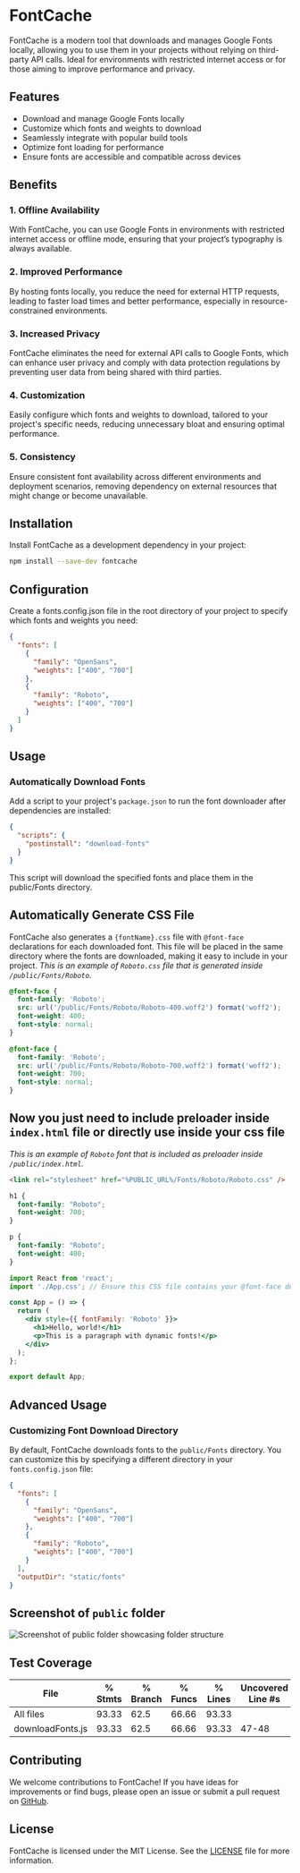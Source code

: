 # FontCache

FontCache is a modern tool that downloads and manages Google Fonts locally, allowing you to use them in your projects without relying on third-party API calls. Ideal for environments with restricted internet access or for those aiming to improve performance and privacy.

## Features
- Download and manage Google Fonts locally
- Customize which fonts and weights to download
- Seamlessly integrate with popular build tools
- Optimize font loading for performance
- Ensure fonts are accessible and compatible across devices

## Benefits
### 1. **Offline Availability**
With FontCache, you can use Google Fonts in environments with restricted internet access or offline mode, ensuring that your project’s typography is always available.
### 2. **Improved Performance**
By hosting fonts locally, you reduce the need for external HTTP requests, leading to faster load times and better performance, especially in resource-constrained environments.
### 3. **Increased Privacy**
FontCache eliminates the need for external API calls to Google Fonts, which can enhance user privacy and comply with data protection regulations by preventing user data from being shared with third parties.
### 4. **Customization**
Easily configure which fonts and weights to download, tailored to your project's specific needs, reducing unnecessary bloat and ensuring optimal performance.
### 5. **Consistency**
Ensure consistent font availability across different environments and deployment scenarios, removing dependency on external resources that might change or become unavailable.

## Installation
Install FontCache as a development dependency in your project:

```bash
npm install --save-dev fontcache
```

## Configuration
Create a fonts.config.json file in the root directory of your project to specify which fonts and weights you need:
```json
{
  "fonts": [
    {
      "family": "OpenSans",
      "weights": ["400", "700"]
    },
    {
      "family": "Roboto",
      "weights": ["400", "700"]
    }
  ]
}
```

## Usage
### Automatically Download Fonts
Add a script to your project's `package.json` to run the font downloader after dependencies are installed:
```json
{
  "scripts": {
    "postinstall": "download-fonts"
  }
}
```

This script will download the specified fonts and place them in the public/Fonts directory.

## Automatically Generate CSS File
FontCache also generates a `{fontName}.css` file with `@font-face` declarations for each downloaded font. This file will be placed in the same directory where the fonts are downloaded, making it easy to include in your project.
*This is an example of `Roboto.css` file that is generated inside `/public/Fonts/Roboto`.*
```css
@font-face {
  font-family: 'Roboto';
  src: url('/public/Fonts/Roboto/Roboto-400.woff2') format('woff2');
  font-weight: 400;
  font-style: normal;
}

@font-face {
  font-family: 'Roboto';
  src: url('/public/Fonts/Roboto/Roboto-700.woff2') format('woff2');
  font-weight: 700;
  font-style: normal;
}
```

## Now you just need to include preloader inside `index.html` file or directly use inside your css file
*This is an example of `Roboto` font that is included as preloader inside `/public/index.html`.*
```html
<link rel="stylesheet" href="%PUBLIC_URL%/Fonts/Roboto/Roboto.css" />
```

```css
h1 {
  font-family: "Roboto";
  font-weight: 700;
}

p {
  font-family: "Roboto";
  font-weight: 400;
}
```

```jsx
import React from 'react';
import './App.css'; // Ensure this CSS file contains your @font-face definitions

const App = () => {
  return (
    <div style={{ fontFamily: 'Roboto' }}>
      <h1>Hello, world!</h1>
      <p>This is a paragraph with dynamic fonts!</p>
    </div>
  );
};

export default App;
```

## Advanced Usage
### Customizing Font Download Directory
By default, FontCache downloads fonts to the `public/Fonts` directory. You can customize this by specifying a different directory in your `fonts.config.json` file:
```json
{
  "fonts": [
    {
      "family": "OpenSans",
      "weights": ["400", "700"]
    },
    {
      "family": "Roboto",
      "weights": ["400", "700"]
    }
  ],
  "outputDir": "static/fonts"
}
```

## Screenshot of `public` folder
![Screenshot of public folder showcasing folder structure](https://ibb.co/bPZndgs)

## Test Coverage

File             | % Stmts | % Branch | % Funcs | % Lines | Uncovered Line #s 
-----------------|---------|----------|---------|---------|-------------------
All files        |   93.33 |     62.5 |   66.66 |   93.33 |                   
downloadFonts.js |   93.33 |     62.5 |   66.66 |   93.33 | 47-48             


## Contributing
We welcome contributions to FontCache! If you have ideas for improvements or find bugs, please open an issue or submit a pull request on [GitHub](https://github.com/pritesh-chandra/fontcache/pulls).

## License
FontCache is licensed under the MIT License. See the [LICENSE](./LICENSE) file for more information.
